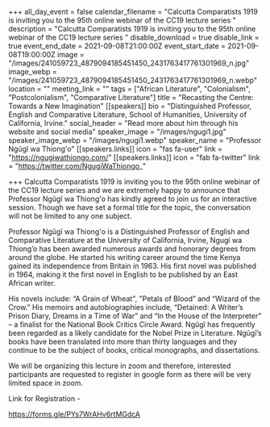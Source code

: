 +++
all_day_event = false
calendar_filename = "Calcutta Comparatists 1919 is inviting you to the 95th online webinar of the CC19 lecture series "
description = "Calcutta Comparatists 1919 is inviting you to the 95th online webinar of the CC19 lecture series "
disable_download = true
disable_link = true
event_end_date = 2021-09-08T21:00:00Z
event_start_date = 2021-09-08T19:00:00Z
image = "/images/241059723_4879094185451450_2431763417761301969_n.jpg"
image_webp = "/images/241059723_4879094185451450_2431763417761301969_n.webp"
location = ""
meeting_link = ""
tags = ["African Literature", "Colonialism", "Postcolonialism", "Comparative Literature"]
title = "Recasting the Centre: Towards a New Imagination"
[[speakers]]
bio = "Distinguished Professor, English and Comparative Literature, School of Humanities, University of California, Irvine."
social_header = "Read more about him through his website and social media"
speaker_image = "/images/ngugi1.jpg"
speaker_image_webp = "/images/ngugi1.webp"
speaker_name = "Professor Ngũgĩ wa Thiong'o"
[[speakers.links]]
icon = "fas fa-user"
link = "https://ngugiwathiongo.com/"
[[speakers.links]]
icon = "fab fa-twitter"
link = "https://twitter.com/NgugiWaThiongo_"

+++
Calcutta Comparatists 1919 is inviting you to the 95th online webinar of the CC19 lecture series and we are extremely happy to announce that Professor Ngũgĩ wa Thiong'o has kindly agreed to join us for an interactive session. Though we have set a formal title for the topic, the conversation will not be limited to any one subject.

Professor Ngũgĩ wa Thiong'o is a Distinguished Professor of English and Comparative Literature at the University of California, Irvine, Ngugi wa Thiong’o has been awarded numerous awards and honorary degrees from around the globe. He started his writing career around the time Kenya gained its independence from Britain in 1963. His first novel was published in 1964, making it the first novel in English to be published by an East African writer.

His novels include: “A Grain of Wheat", "Petals of Blood” and “Wizard of the Crow.” His memoirs and autobiographies include, “Detained: A Writer’s Prison Diary, Dreams in a Time of War” and “In the House of the Interpreter” – a finalist for the National Book Critics Circle Award. Ngũgĩ has frequently been regarded as a likely candidate for the Nobel Prize in Literature. Ngũgĩ’s books have been translated into more than thirty languages and they continue to be the subject of books, critical monographs, and dissertations.

We will be organizing this lecture in zoom and therefore, interested participants are requested to register in google form as there will be very limited space in zoom.

Link for Registration -

https://forms.gle/PYs7WrAHv6rtMGdcA
